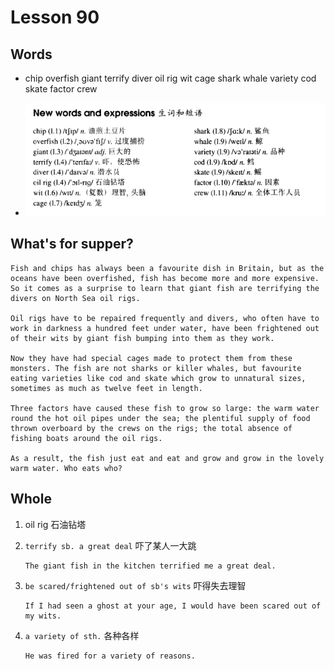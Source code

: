 # Lesson 90

## Words

- chip overfish giant terrify diver oil rig wit cage shark whale variety cod skate factor crew

- ![Words](../../../Images/Part2/09/words-90.png)

## What's for supper?

```
Fish and chips has always been a favourite dish in Britain, but as the oceans have been overfished, fish has become more and more expensive. So it comes as a surprise to learn that giant fish are terrifying the divers on North Sea oil rigs.

Oil rigs have to be repaired frequently and divers, who often have to work in darkness a hundred feet under water, have been frightened out of their wits by giant fish bumping into them as they work.

Now they have had special cages made to protect them from these monsters. The fish are not sharks or killer whales, but favourite eating varieties like cod and skate which grow to unnatural sizes, sometimes as much as twelve feet in length.

Three factors have caused these fish to grow so large: the warm water round the hot oil pipes under the sea; the plentiful supply of food thrown overboard by the crews on the rigs; the total absence of fishing boats around the oil rigs.

As a result, the fish just eat and eat and grow and grow in the lovely warm water. Who eats who?
```

## Whole

1. oil rig 石油钻塔

2. `terrify sb. a great deal` 吓了某人一大跳

   ```
   The giant fish in the kitchen terrified me a great deal.
   ```

3. `be scared/frightened out of sb's wits` 吓得失去理智

   ```
   If I had seen a ghost at your age, I would have been scared out of my wits.
   ```

4. `a variety of sth.` 各种各样

   ```
   He was fired for a variety of reasons.
   ```
